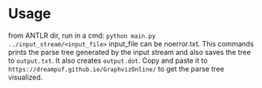 # Usage
from ANTLR dir, run in a cmd: `python main.py ../input_stream/<input_file>`
input_file can be noerror.txt.
This commands prints the parse tree generated by the input stream and also saves the tree to `output.txt`.
It also creates `output.dot`. Copy and paste it to `https://dreampuf.github.io/GraphvizOnline/` to get the parse tree visualized.
